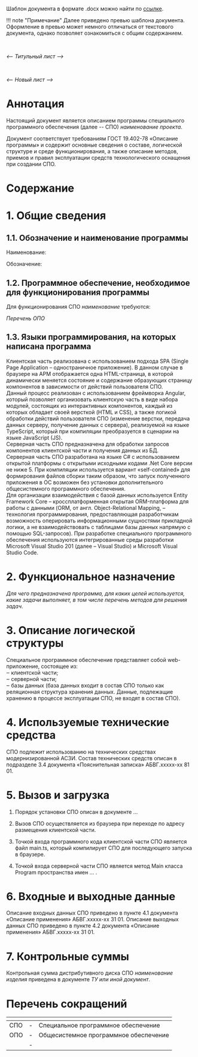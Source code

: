 Шаблон документа в формате .docx можно найти по [ссылке](). 

!!! note "Примечание" 
    Далее приведено превью шаблона документа. Оформление в превью может немного отличаться от текстового документа, однако позволяет ознакомиться с общим содержанием.

<br/>

*<--  Титульный лист  -->*

<br/>

*<--  Новый лист  -->*

# Аннотация
Настоящий документ является описанием программы специального программного
обеспечения (далее -- СПО) *наименование проекта*.

Документ соответствует требованиям ГОСТ 19.402-78 «Описание программы» и
содержит основные сведения о составе, логической структуре и среде
функционирования, а также описание методов, приемов и правил
эксплуатации средств технологического оснащения при создании СПО.

<!--  Новый лист, используем автоформирование ворда за счет заголовков. Далее вариант для Маркдауна -->
# Содержание


# 1. Общие сведения
## 1.1. Обозначение и наименование программы

Наименование:

Обозначение:

## 1.2.  Программное обеспечение, необходимое для функционирования программы

Для функционирования СПО *наименование* требуются:

*Перечень ОПО*

## 1.3. Языки программирования, на которых написана программа
Клиентская часть реализована с использованием подхода SPA (Single Page Application – одностраничное приложение). В данном случае в браузере на АРМ отображается одна HTML-страница, в которой динамически меняется состояние и содержание образующих страницу компонентов в зависимости от действий пользователя СПО.    
Данный процесс реализован с использованием фреймворка Angular, который позволяет организовать клиентскую часть в виде набора модулей, состоящих из интерактивных компонентов, каждый из которых обладает своей версткой (HTML и CSS), а также логикой обработки действий пользователя СПО (изменение верстки, передача данных серверу, получение данных с сервера), реализуемой на языке TypeScript, который при компиляции преобразуется в сценарии на языке JavaScript (JS).    
Серверная часть СПО предназначена для обработки запросов компонентов клиентской части и получения данных из БД.   
Серверная часть СПО разработана на языке C# с использованием открытой платформы с открытыми исходными кодами .Net Core версии не ниже 5. При компиляции используется вариант «self-contained» для формирования файлов сборки таким образом, что запуск полученного приложения в ОС возможен без установки дополнительного общесистемного программного обеспечения.    
Для организации взаимодействия с базой данных используется Entity Framework Core – кроссплатформенная открытая ORM-платформа для работы с данными (ORM, от англ. Object-Relational Mapping, – технология программирования, предоставляющая разработчикам возможность оперировать информационными сущностями прикладной логики, а не взаимодействовать с таблицами базы данных напрямую с помощью SQL-запросов).
При разработке специального программного обеспечения используются интегрированные среды разработки Microsoft Visual Studio 201 (далее – Visual Studio) и Microsoft Visual Studio Code.


# 2.  Функциональное назначение

*Для чего предназначена программа, для каких целей используется, какие задачи выполняет, в том числе перечень методов для решения задач*.

# 3.  Описание логической структуры
Специальное программное обеспечение представляет собой web-приложение, состоящее из:  
‒	клиентской части;  
‒	серверной части;  
‒	базы данных (база данных входит в состав СПО только как реляционная структура хранения данных. Данные, подлежащие хранению в процессе эксплуатации СПО, не входят в состав СПО).  


# 4.  Используемые технические средства
СПО подлежит использованию на технических средствах модернизированной АСЗИ. 
Состав технических средств описан в подразделе 3.4 документа «Пояснительная записка» АБВГ.ххххх-хх 81 01.


# 5.  Вызов и загрузка
1)	Порядок установки СПО описан в документе ...

2)	Вызов СПО осуществляется из браузера при переходе по адресу размещения клиентской части.

3)	Точкой входа программного кода клиентской части СПО является файл main.ts, который компилирует СПО для последующего запуска в браузере.

4)	Точкой входа серверной части СПО является метод Main класса Program пространства имен ... .


# 6.  Входные и выходные данные
Описание входных данных СПО приведено в пункте 4.1 документа «Описание применения» АБВГ.ххххх-хх 31 01.
Описание выходных данных СПО приведено в пункте 4.2 документа «Описание применения» АБВГ.ххххх-хх 31 01.


# 7.  Контрольные суммы
Контрольная сумма дистрибутивного диска СПО *наименование изделия*
приведена в документе *ТУ или иной документ*.


<!--  Таблица подписями -->

# Перечень сокращений
| <!-- без заголовка--> | <!-- без заголовка--> | <!-- без заголовка--> |
|:--|:-:|:-|
|СПО|-|Специальное программное обеспечение|
|ОПО|-|Общесистемное программное обеспечение|
||-||

<!--  всегда с нового листа: Лист регистрации изменений -->